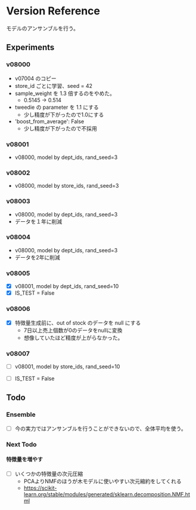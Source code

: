 # Version Reference

モデルのアンサンブルを行う。

## Experiments
### v08000
- v07004 のコピー
- store_id ごとに学習、seed = 42
- sample_weight を 1.3  倍するのをやめた。
  - 0.5145 -> 0.514
- tweedie の parameter を 1.1 にする
  - 少し精度が下がったので1.0にする
- 'boost_from_average': False
  - 少し精度が下がったので不採用


### v08001
- v08000, model by dept_ids, rand_seed=3

### v08002
- v08000, model by store_ids, rand_seed=3

### v08003
- v08000, model by dept_ids, rand_seed=3
- データを１年に削減

### v08004
- v08000, model by dept_ids, rand_seed=3
- データを2年に削減

### v08005
- [x] v08001, model by dept_ids, rand_seed=10
- [x] IS_TEST = False

### v08006
- [x] 特徴量生成前に、out of stock のデータを null にする
  - 7日以上売上個数が0のデータをnullに変換
  - 想像していたほど精度が上がらなかった。


### v08007
- [ ] v08001, model by store_ids, rand_seed=10
- [ ] IS_TEST = False


## Todo
### Ensemble
- [ ] 今の実力ではアンサンブルを行うことができないので、全体平均を使う。


### Next Todo
#### 特徴量を増やす
- [ ] いくつかの特徴量の次元圧縮
  - PCAよりNMFのほうが木モデルに使いやすい次元縮約をしてくれる
  - https://scikit-learn.org/stable/modules/generated/sklearn.decomposition.NMF.html
